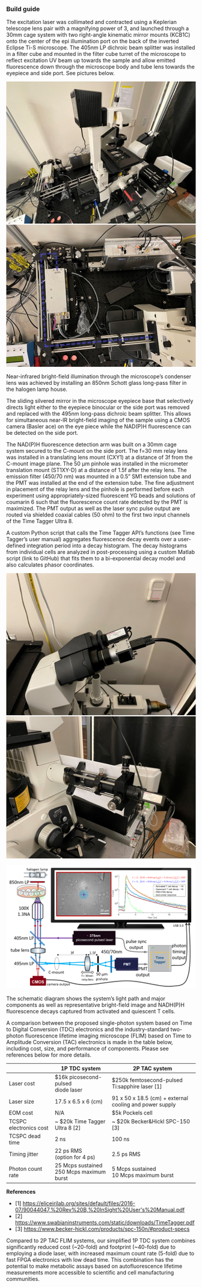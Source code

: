 ### Build guide

The excitation laser was collimated and contracted using a Keplerian telescope lens pair with a magnifying power of 3, and launched through a 30mm cage system with two right-angle kinematic mirror mounts (KCB1C) onto the center of the epi illumination port on the back of the inverted Eclipse Ti-S microscope. The 405nm LP dichroic beam splitter was installed in a filter cube and mounted in the filter cube turret of the microscope to reflect excitation UV beam up towards the sample and allow emitted fluorescence down through the microscope body and tube lens towards the eyepiece and side port. See pictures below.

![Overview of Device](resources/overview_of_device.jpg)
![Outlined laser paths](resources/input_laser_path.jpg)

Near-infrared bright-field illumination through the microscope’s condenser lens was achieved by installing an 850nm Schott glass long-pass filter in the halogen lamp house.

The sliding silvered mirror in the microscope eyepiece base that selectively directs light either to the eyepiece binocular or the side port was removed and replaced with the 495nm long-pass dichroic beam splitter. This allows for simultaneous near-IR bright-field imaging of the sample using a CMOS camera (Basler ace) on the eye piece while the NAD(P)H fluorescence can be detected on the side port.

The NAD(P)H fluorescence detection arm was built on a 30mm cage system secured to the C-mount  on the side port. The f=30 mm relay lens was installed in a translating lens mount (CXY1) at a distance of 3f from the C-mount image plane. The 50 μm pinhole was installed in the micrometer translation mount (ST1XY-D) at a distance of 1.5f after the relay lens. The emission filter (450/70 nm) was mounted in a 0.5” SM1 extension tube and the PMT was installed at the end of the extension tube. The fine adjustment in placement of the relay lens and the pinhole is performed before each experiment using appropriately-sized fluorescent YG beads and solutions of coumarin 6 such that the fluorescence count rate detected by the PMT is maximized. The PMT output as well as the laser sync pulse output are routed via shielded coaxial cables (50 ohm) to the first two input channels of the Time Tagger Ultra 8.

A custom Python script that calls the Time Tagger API’s functions (see Time Tagger’s user manual) aggregates fluorescence decay events over a user-defined integration period into a decay histogram. The decay histograms from individual cells are analyzed in post-processing using a custom Matlab script (link to GitHub) that fits them to a bi-exponential decay model and also calculates phasor coordinates.



![Balser Ace camera for image collection, pmt for validation measurements](resources/eye_piece_pmt_and_camera.jpg)
![pmt for collecting decays](resources/pmt_detector_for_decays.jpg)

![prototype schematic](resources/schematic.png)

The schematic diagram shows the system’s light path and major components as well as representative bright-field image and NADH(P)H fluorescence decays captured from activated and quiescent T cells.

A comparison between the proposed single-photon system based on Time to Digital Conversion (TDC) electronics and the industry-standard two-photon fluorescence lifetime imaging microscope (FLIM) based on Time to Amplitude Conversion (TAC) electronics is made in the table below, including cost, size, and performance of components. Please see references below for more details.


|  | 1P TDC system | 2P TAC system
|---|---------------|--------------
| Laser cost | $16k picosecond-pulsed <br /> diode laser | $250k femtosecond-pulsed  <br /> Ti:sapphire laser [1] |
Laser size | 17.5 x 6.5 x 6 (cm) | 91 x 50 x 18.5 (cm) + external cooling and power supply
EOM cost | N/A | $5k Pockels cell
TCSPC electronics cost | ~ $20k Time Tagger Ultra 8 [2] | ~ $20k Becker&Hickl SPC-150 [3]
TCSPC dead time | 2 ns | 100 ns
Timing jitter | 22 ps RMS  <br /> (option for 4 ps) | 2.5 ps RMS
Photon count rate | 25 Mcps sustained <br /> 250 Mcps maximum burst | 5 Mcps sustained <br /> 10 Mcps maximum burst

**References**
* [1]	https://eliceirilab.org/sites/default/files/2016-07/90044047,%20Rev%20B,%20InSight%20User's%20Manual.pdf
* [2]	https://www.swabianinstruments.com/static/downloads/TimeTagger.pdf
* [3]	https://www.becker-hickl.com/products/spc-150n/#product-specs

Compared to 2P TAC FLIM systems, our simplified 1P TDC system combines significantly reduced cost (~20-fold) and footprint (~40-fold) due to employing a diode laser, with increased maximum count rate (5-fold) due to fast FPGA electronics with low dead time. This combination has the potential to make metabolic assays based on autofluorescence lifetime measurements more accessible to scientific and cell manufacturing communities.